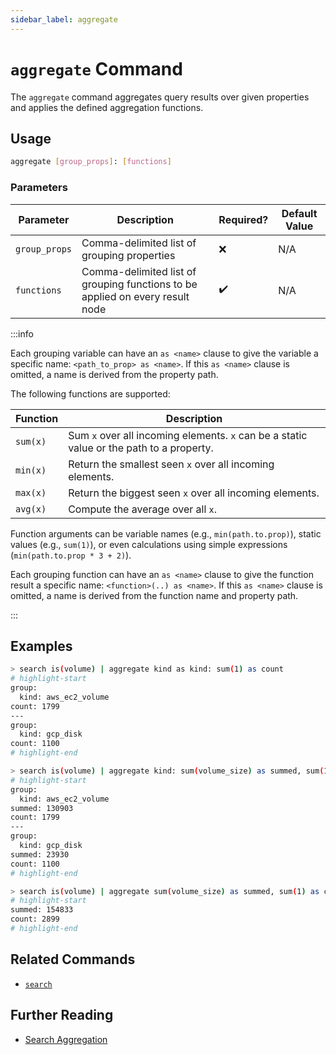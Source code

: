 ```yaml
---
sidebar_label: aggregate
---
```


# `aggregate` Command

The `aggregate` command aggregates query results over given properties and applies the defined aggregation functions.

## Usage

```bash
aggregate [group_props]: [functions]
```

### Parameters

| Parameter     | Description                                                                   | Required? | Default Value |
| ------------- | ----------------------------------------------------------------------------- | --------- | ------------- |
| `group_props` | Comma-delimited list of grouping properties                                   | ❌        | N/A           |
| `functions`   | Comma-delimited list of grouping functions to be applied on every result node | ✔️        | N/A           |

:::info

Each grouping variable can have an `as <name>` clause to give the variable a specific name: `<path_to_prop> as <name>`. If this `as <name>` clause is omitted, a name is derived from the property path.

The following functions are supported:

| Function | Description                                                                              |
| -------- | ---------------------------------------------------------------------------------------- |
| `sum(x)` | Sum `x` over all incoming elements. `x` can be a static value or the path to a property. |
| `min(x)` | Return the smallest seen `x` over all incoming elements.                                 |
| `max(x)` | Return the biggest seen `x` over all incoming elements.                                  |
| `avg(x)` | Compute the average over all `x`.                                                        |

Function arguments can be variable names (e.g., `min(path.to.prop)`), static values (e.g., `sum(1)`), or even calculations using simple expressions (`min(path.to.prop * 3 + 2)`).

Each grouping function can have an `as <name>` clause to give the function result a specific name: `<function>(..) as <name>`. If this `as <name>` clause is omitted, a name is derived from the function name and property path.

:::

## Examples

```bash title="Count volumes in the system, grouped by kind"
> search is(volume) | aggregate kind as kind: sum(1) as count
# highlight-start
​group:
​  kind: aws_ec2_volume
​count: 1799
​---
​group:
​  kind: gcp_disk
​count: 1100
# highlight-end
```

```bash title="Count volumes and compute total volume size, grouped by kind"
> search is(volume) | aggregate kind: sum(volume_size) as summed, sum(1) as count
# highlight-start
​group:
​  kind: aws_ec2_volume
​summed: 130903
​count: 1799
​---
​group:
​  kind: gcp_disk
​summed: 23930
​count: 1100
# highlight-end
```

```bash title="Count volumes and compute total volume size"
> search is(volume) | aggregate sum(volume_size) as summed, sum(1) as count
# highlight-start
​summed: 154833
​count: 2899
# highlight-end
```

## Related Commands

- [`search`](./search.md)

## Further Reading

- [Search Aggregation](../../search/aggregation.md)

